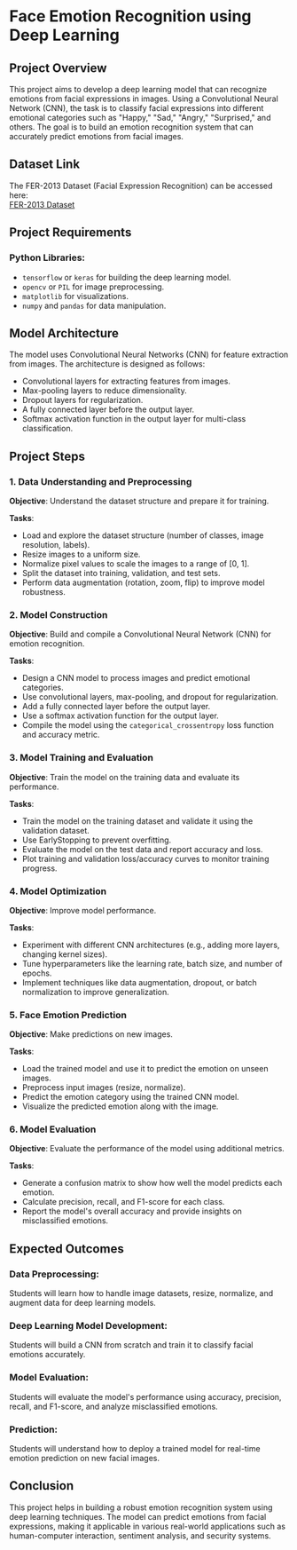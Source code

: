 # Face Emotion Recognition using Deep Learning

## Project Overview
This project aims to develop a deep learning model that can recognize emotions from facial expressions in images. Using a Convolutional Neural Network (CNN), the task is to classify facial expressions into different emotional categories such as "Happy," "Sad," "Angry," "Surprised," and others. The goal is to build an emotion recognition system that can accurately predict emotions from facial images.

## Dataset Link
The FER-2013 Dataset (Facial Expression Recognition) can be accessed here:  
[FER-2013 Dataset](https://www.kaggle.com/datasets/msambare/fer2013)

## Project Requirements
### Python Libraries:
- `tensorflow` or `keras` for building the deep learning model.
- `opencv` or `PIL` for image preprocessing.
- `matplotlib` for visualizations.
- `numpy` and `pandas` for data manipulation.

## Model Architecture
The model uses Convolutional Neural Networks (CNN) for feature extraction from images. The architecture is designed as follows:
- Convolutional layers for extracting features from images.
- Max-pooling layers to reduce dimensionality.
- Dropout layers for regularization.
- A fully connected layer before the output layer.
- Softmax activation function in the output layer for multi-class classification.

## Project Steps

### 1. Data Understanding and Preprocessing
**Objective**: Understand the dataset structure and prepare it for training.

**Tasks**:
- Load and explore the dataset structure (number of classes, image resolution, labels).
- Resize images to a uniform size.
- Normalize pixel values to scale the images to a range of [0, 1].
- Split the dataset into training, validation, and test sets.
- Perform data augmentation (rotation, zoom, flip) to improve model robustness.

### 2. Model Construction
**Objective**: Build and compile a Convolutional Neural Network (CNN) for emotion recognition.

**Tasks**:
- Design a CNN model to process images and predict emotional categories.
- Use convolutional layers, max-pooling, and dropout for regularization.
- Add a fully connected layer before the output layer.
- Use a softmax activation function for the output layer.
- Compile the model using the `categorical_crossentropy` loss function and accuracy metric.

### 3. Model Training and Evaluation
**Objective**: Train the model on the training data and evaluate its performance.

**Tasks**:
- Train the model on the training dataset and validate it using the validation dataset.
- Use EarlyStopping to prevent overfitting.
- Evaluate the model on the test data and report accuracy and loss.
- Plot training and validation loss/accuracy curves to monitor training progress.

### 4. Model Optimization
**Objective**: Improve model performance.

**Tasks**:
- Experiment with different CNN architectures (e.g., adding more layers, changing kernel sizes).
- Tune hyperparameters like the learning rate, batch size, and number of epochs.
- Implement techniques like data augmentation, dropout, or batch normalization to improve generalization.

### 5. Face Emotion Prediction
**Objective**: Make predictions on new images.

**Tasks**:
- Load the trained model and use it to predict the emotion on unseen images.
- Preprocess input images (resize, normalize).
- Predict the emotion category using the trained CNN model.
- Visualize the predicted emotion along with the image.

### 6. Model Evaluation
**Objective**: Evaluate the performance of the model using additional metrics.

**Tasks**:
- Generate a confusion matrix to show how well the model predicts each emotion.
- Calculate precision, recall, and F1-score for each class.
- Report the model's overall accuracy and provide insights on misclassified emotions.

## Expected Outcomes
### Data Preprocessing:
Students will learn how to handle image datasets, resize, normalize, and augment data for deep learning models.

### Deep Learning Model Development:
Students will build a CNN from scratch and train it to classify facial emotions accurately.

### Model Evaluation:
Students will evaluate the model's performance using accuracy, precision, recall, and F1-score, and analyze misclassified emotions.

### Prediction:
Students will understand how to deploy a trained model for real-time emotion prediction on new facial images.

## Conclusion
This project helps in building a robust emotion recognition system using deep learning techniques. The model can predict emotions from facial expressions, making it applicable in various real-world applications such as human-computer interaction, sentiment analysis, and security systems.
